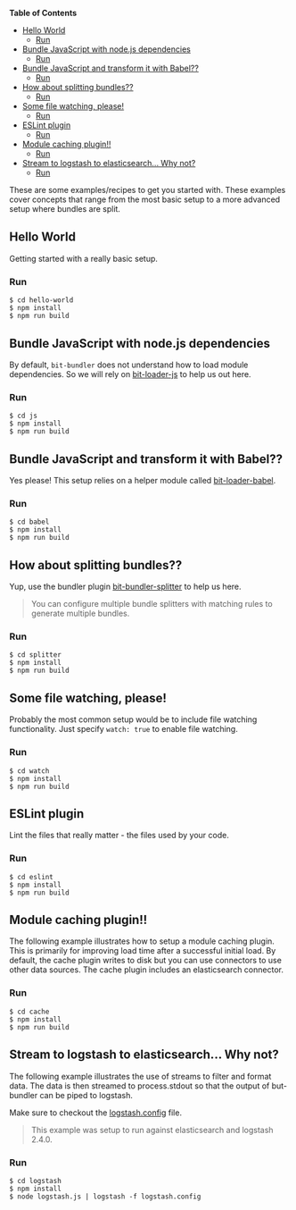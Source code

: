 <!-- START doctoc generated TOC please keep comment here to allow auto update -->
<!-- DON'T EDIT THIS SECTION, INSTEAD RE-RUN doctoc TO UPDATE -->
**Table of Contents**

- [Hello World](#hello-world)
  - [Run](#run)
- [Bundle JavaScript with node.js dependencies](#bundle-javascript-with-nodejs-dependencies)
  - [Run](#run-1)
- [Bundle JavaScript and transform it with Babel??](#bundle-javascript-and-transform-it-with-babel)
  - [Run](#run-2)
- [How about splitting bundles??](#how-about-splitting-bundles)
  - [Run](#run-3)
- [Some file watching, please!](#some-file-watching-please)
  - [Run](#run-4)
- [ESLint plugin](#eslint-plugin)
  - [Run](#run-5)
- [Module caching plugin!!](#module-caching-plugin)
  - [Run](#run-6)
- [Stream to logstash to elasticsearch... Why not?](#stream-to-logstash-to-elasticsearch-why-not)
  - [Run](#run-7)

<!-- END doctoc generated TOC please keep comment here to allow auto update -->

These are some examples/recipes to get you started with. These examples cover concepts that range from the most basic setup to a more advanced setup where bundles are split.


## Hello World

Getting started with a really basic setup.

### Run
```
$ cd hello-world
$ npm install
$ npm run build
```

## Bundle JavaScript with node.js dependencies

By default, `bit-bundler` does not understand how to load module dependencies. So we will rely on [bit-loader-js](https://github.com/MiguelCastillo/bit-loader-js) to help us out here.

### Run
```
$ cd js
$ npm install
$ npm run build
```

## Bundle JavaScript and transform it with Babel??

Yes please! This setup relies on a helper module called [bit-loader-babel](https://github.com/MiguelCastillo/bit-loader-babel).

### Run
```
$ cd babel
$ npm install
$ npm run build
```


## How about splitting bundles??

Yup, use the bundler plugin [bit-bundler-splitter](https://github.com/MiguelCastillo/bit-bundler-splitter) to help us here.

> You can configure multiple bundle splitters with matching rules to generate multiple bundles.

### Run
```
$ cd splitter
$ npm install
$ npm run build
```


## Some file watching, please!

Probably the most common setup would be to include file watching functionality. Just specify `watch: true` to enable file watching.

### Run
```
$ cd watch
$ npm install
$ npm run build
```


## ESLint plugin

Lint the files that really matter - the files used by your code.

### Run
```
$ cd eslint
$ npm install
$ npm run build
```


## Module caching plugin!!

The following example illustrates how to setup a module caching plugin. This is primarily for improving load time after a successful initial load. By default, the cache plugin writes to disk but you can use connectors to use other data sources. The cache plugin includes an elasticsearch connector.

### Run
```
$ cd cache
$ npm install
$ npm run build
```


## Stream to logstash to elasticsearch... Why not?

The following example illustrates the use of streams to filter and format data. The data is then streamed to process.stdout so that the output of but-bundler can be piped to logstash.

Make sure to checkout the [logstash.config](https://github.com/MiguelCastillo/bit-bundler/blob/master/examples/logstash.config) file.

> This example was setup to run against elasticsearch and logstash 2.4.0.


### Run
```
$ cd logstash
$ npm install
$ node logstash.js | logstash -f logstash.config
```

